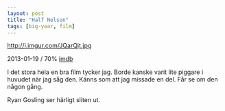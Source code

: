 ```yaml
---
layout: post
title: "Half Nelson"
tags: [big-year, film]
---
```


http://i.imgur.com/JQarQjt.jpg

2013-01-19 / 70% [imdb](http://www.imdb.com/title/tt0468489/)

I det stora hela en bra film tycker jag. Borde kanske varit lite piggare i
huvudet när jag såg den. Känns som att jag missade en del. Får se om den
någon gång.

Ryan Gosling ser härligt sliten ut.